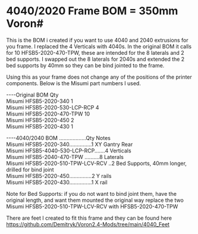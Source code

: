 
# 4040/2020 Frame BOM = 350mm Voron#
This is the BOM i created if you want to use 4040 and 2040 extrusions for you frame. I replaced the 4 Verticals with 4040s. In the original BOM it calls for 10 HFSB5-2020-470-TPW, these are intended for the 8 laterals and 2 bed supports. I swapped out the 8 laterals for 2040s and extended the 2 bed supports by 40mm so they can be bind jointed to the frame.  

Using this as your frame does not change any of the positions of the printer components. Below is the Misumi part numbers I used. 


----Original BOM 	                Qty  
Misumi HFSB5-2020-340	            1  
Misumi HFSB5-2020-530-LCP-RCP	    4  
Misumi HFSB5-2020-470-TPW	        10 	   
Misumi HFSB5-2020-450	            2  
Misumi HFSB5-2020-430	            1  


----4040/2040 BOM	..................Qty	          Notes  
Misumi HFSB5-2020-340...............1	            XY Gantry Rear  
Misumi HFSB5-4040-530-LCP-RCP.......4	            Verticals  
Misumi HFSB5-2040-470-TPW	..........8	            Laterals   
Misumi HFSB5-2020-510-TPW-LCV-RCV	..2	            Bed Supports, 40mm longer, drilled for bind joint    
Misumi HFSB5-2020-450...............2	            Y rails  
Misumi HFSB5-2020-430...............1	            X rail  
  
  
Note for Bed Supports: if you do not want to bind joint them, have the original length, and want them mounted the original way
replace the two Misumi HFSB5-2020-510-TPW-LCV-RCV with HFSB5-2020-470-TPW  
  
  
  
There are feet I created to fit this frame and they can be found here  
https://github.com/Demitryk/Voron2.4-Mods/tree/main/4040_Feet
